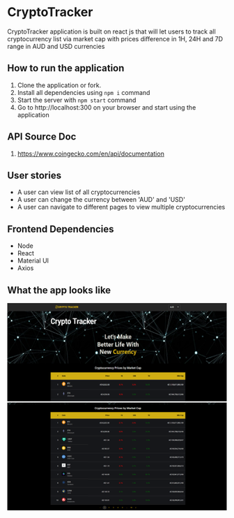 # CryptoTracker
CryptoTracker application is built on react js that will let users to track all cryptocurrency list via market cap with prices difference in 1H, 24H and 7D range in AUD and USD currencies

## How to run the application
1. Clone the application or fork.
2. Install all dependencies using `npm i` command
3. Start the server with `npm start` command
4. Go to http://localhost:300 on your browser and start using the application

## API Source Doc
1. https://www.coingecko.com/en/api/documentation

## User stories
- A user can view list of all cryptocurrencies
- A user can change the currency between 'AUD' and 'USD'
- A user can navigate to different pages to view multiple cryptocurrencies

## Frontend Dependencies
- Node
- React
- Material UI
- Axios

## What the app looks like 

![](screenshot/appV1.png)
![](screenshot/appV2.png)



